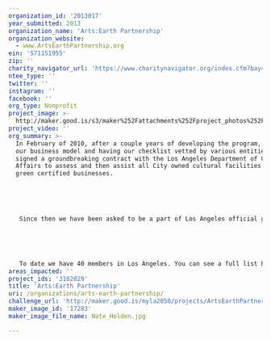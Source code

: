 ```yaml
---
organization_id: '2013017'
year_submitted: 2013
organization_name: 'Arts:Earth Partnership'
organization_website:
  - www.ArtsEarthPartnership.org
ein: '571151955'
zip: ''
charity_navigator_url: 'https://www.charitynavigator.org/index.cfm?bay=search.profile&ein=571151955'
ntee_type: ''
twitter: ''
instagram: ''
facebook: ''
org_type: Nonprofit
project_image: >-
  http://maker.good.is/s3/maker%252Fattachments%252Fproject_photos%252Fimages%252F17283%252Fdisplay%252FNate_Holden.jpg=c570x385
project_video: ''
org_summary: >-
  In February of 2010, after a couple years of developing the program, honing
  our business model and having our checklist vetted by various entities, AEP
  signed a groundbreaking contract with the Los Angeles Department of Cultural
  Affairs to assess and then assist all City owned cultural facilities to become
  green certified businesses. 
   
   
   
   
   
   Since then we have been asked to be a part of Los Angeles official green business certification program, sharing administrative duties with the Los Angeles Community College District (LACCD) and Los Angeles Visitor and Tourism Board. AEP will assess and administer any business in the arts and culture sector (Museums, Theaters, Art Galleries, Dance Studio’s, Production Offices, Arts related non-profits and Cultural Centers.) LACCD will handle restaurants, garages and general offices and Los Angeles Visitor and Tourism Board will handle green hotels and lodgings. Any business that goes through AEP certification will be recognized as a green business by the City of Los Angeles. We also have the exact same arrangement with the City of Santa Monica and their green business administrator Sustainable Works. This is a powerful new system of greening businesses through non-profits rather then city departments and is unlike any in the country or world.
   
   
   
   
   
   To date we have 40 members in Los Angeles. You can see a full list here. http://artsearthpartnership.org/members/
areas_impacted: ''
project_ids: '3102029'
title: 'Arts:Earth Partnership'
uri: /organizations/arts-earth-partnership/
challenge_url: 'http://maker.good.is/myla2050/projects/ArtsEarthPartnership.html'
maker_image_id: '17283'
maker_image_file_name: Nate_Holden.jpg

---
```

